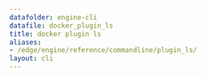 ```yaml
---
datafolder: engine-cli
datafile: docker_plugin_ls
title: docker plugin ls
aliases:
- /edge/engine/reference/commandline/plugin_ls/
layout: cli
---
```


<!--
This page is automatically generated from Docker's source code. If you want to
suggest a change to the text that appears here, open a ticket or pull request
in the source repository on GitHub:

https://github.com/docker/cli
-->